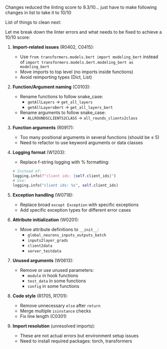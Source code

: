 Changes reduced the linting score to 9.3/10... just have to make following changes in list to take it to 10/10

List of things to clean next:

Let me break down the linter errors and what needs to be fixed to achieve a 10/10 score:

1. **Import-related issues** (R0402, C0415):
   - Use `from transformers.models.bert import modeling_bert` instead of `import transformers.models.bert.modeling_bert as modeling_bert`
   - Move imports to top level (no imports inside functions)
   - Avoid reimporting types (Dict, List)

2. **Function/Argument naming** (C0103):
   - Rename functions to follow snake_case:
     - `getAllLayers` → `get_all_layers`
     - `getAllLayersBert` → `get_all_layers_bert`
   - Rename arguments to follow snake_case:
     - `ALLROUNDSCLIENTS2CLASS` → `all_rounds_clients2class`

3. **Function arguments** (R0917):
   - Too many positional arguments in several functions (should be ≤ 5)
   - Need to refactor to use keyword arguments or data classes

4. **Logging format** (W1203):
   - Replace f-string logging with % formatting:
   ```python
   # Instead of:
   logging.info(f"client ids: {self.client_ids}")
   # Use:
   logging.info("client ids: %s", self.client_ids)
   ```

5. **Exception handling** (W0718):
   - Replace broad `except Exception` with specific exceptions
   - Add specific exception types for different error cases

6. **Attribute initialization** (W0201):
   - Move attribute definitions to `__init__`:
     - `global_neurons_inputs_outputs_batch`
     - `inputs2layer_grads`
     - `client2data`
     - `server_testdata`

7. **Unused arguments** (W0613):
   - Remove or use unused parameters:
     - `module` in hook functions
     - `test_data` in some functions
     - `config` in some functions

8. **Code style** (R1705, R1701):
   - Remove unnecessary `else` after `return`
   - Merge multiple `isinstance` checks
   - Fix line length (C0301)

9. **Import resolution** (unresolved imports):
   - These are not actual errors but environment setup issues
   - Need to install required packages: torch, transformers


